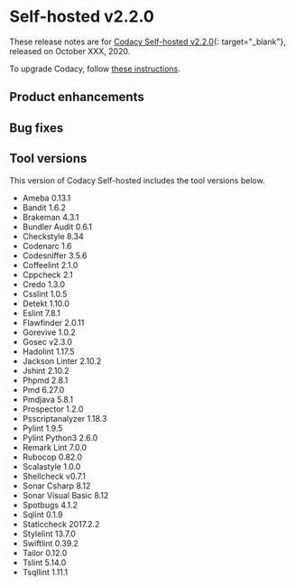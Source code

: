 # Self-hosted v2.2.0

These release notes are for [Codacy Self-hosted v2.2.0](https://github.com/codacy/chart/releases/tag/2.2.0){: target="_blank"}, released on October XXX, 2020.

To upgrade Codacy, follow [these instructions](/chart/maintenance/upgrade/).

## Product enhancements



## Bug fixes



## Tool versions

This version of Codacy Self-hosted includes the tool versions below.

-   Ameba 0.13.1
-   Bandit 1.6.2
-   Brakeman 4.3.1
-   Bundler Audit 0.6.1
-   Checkstyle 8.34
-   Codenarc 1.6
-   Codesniffer 3.5.6
-   Coffeelint 2.1.0
-   Cppcheck 2.1
-   Credo 1.3.0
-   Csslint 1.0.5
-   Detekt 1.10.0
-   Eslint 7.8.1
-   Flawfinder 2.0.11
-   Gorevive 1.0.2
-   Gosec v2.3.0
-   Hadolint 1.17.5
-   Jackson Linter 2.10.2
-   Jshint 2.10.2
-   Phpmd 2.8.1
-   Pmd 6.27.0
-   Pmdjava 5.8.1
-   Prospector 1.2.0
-   Psscriptanalyzer 1.18.3
-   Pylint 1.9.5
-   Pylint Python3 2.6.0
-   Remark Lint 7.0.0
-   Rubocop 0.82.0
-   Scalastyle 1.0.0
-   Shellcheck v0.7.1
-   Sonar Csharp 8.12
-   Sonar Visual Basic 8.12
-   Spotbugs 4.1.2
-   Sqlint 0.1.9
-   Staticcheck 2017.2.2
-   Stylelint 13.7.0
-   Swiftlint 0.39.2
-   Tailor 0.12.0
-   Tslint 5.14.0
-   Tsqllint 1.11.1

